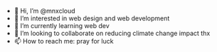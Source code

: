 - 👋 Hi, I’m @mnxcloud
- 👀 I’m interested in web design and web development
- 🌱 I’m currently learning web dev
- 💞️ I’m looking to collaborate on reducing climate change impact thx
- 📫 How to reach me: pray for luck

<!---
mnxcloud/mnxcloud is a ✨ special ✨ repository because its `README.md` (this file) appears on your GitHub profile.
You can click the Preview link to take a look at your changes.
--->
